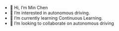 - 👋 Hi, I’m Min Chen
- 👀 I’m interested in autonomous driving.
- 🌱 I’m currently learning Continuous Learning.
- 💞️ I’m looking to collaborate on autonomous driving

<!---
chaytonmin/chaytonmin is a ✨ special ✨ repository because its `README.md` (this file) appears on your GitHub profile.
You can click the Preview link to take a look at your changes.
--->
